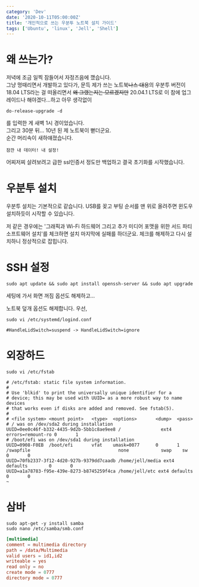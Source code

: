 ```yaml
---
category: 'Dev'
date: '2020-10-11T05:00:00Z'
title: '개인적으로 쓰는 우분투 노트북 설치 가이드'
tags: ['Ubuntu', 'linux', 'Jell', 'Shell']
---
```


# 왜 쓰는가?

저녁에 조금 일찍 잠들어서 자정즈음에 깼습니다.  
그냥 멍때리면서 개발하고 있다가, 문득 제가 쓰는 노트북~~나스 대용~~의 우분투 버전이 18.04 LTS라는 걸 떠올리면서 ~~왜 그랬는지는 모르겠지만~~ 20.04.1 LTS로 이 참에 업그레이드나 해야겠다...하고 아무 생각없이

```shell
do-release-upgrade -d
```

를 입력한 게 새벽 1시 경이었습니다.  
그리고 30분 뒤... 10년 된 제 노트북이 뻗더군요.  
순간 머리속이 새하얘졌습니다.

```
잠깐 내 데이터! 내 설정!
```

어찌저찌 살려보려고 급한 ssl인증서 정도만 백업하고 결국 초기화를 시작했습니다.

# 우분투 설치

우분투 설치는 기본적으로 같습니다. USB를 꽂고 부팅 순서를 맨 위로 올려주면 윈도우 설치하듯이 시작할 수 있습니다.

저 같은 경우에는 '그래픽과 Wi-Fi 하드웨어 그리고 추가 미디어 포맷을 위한 서드 파티 소프트웨어 설치'를 체크하면 설치 마지막에 실패를 하더군요. 체크를 해제하고 다시 설치하니 정상적으로 잡힙니다.

# SSH 설정

```shell
sudo apt update && sudo apt install openssh-server && sudo apt upgrade
```

세팅에 가서 화면 꺼짐 옵션도 해제하고...

노트북 덮개 옵션도 해제합니다. 우선,

```shell
sudo vi /etc/systemd/logind.conf
```

```shell
#HandleLidSwitch=suspend -> HandleLidSwitch=ignore
```

# 외장하드

```shell
sudo vi /etc/fstab
```

```linux
# /etc/fstab: static file system information.
#
# Use 'blkid' to print the universally unique identifier for a
# device; this may be used with UUID= as a more robust way to name devices
# that works even if disks are added and removed. See fstab(5).
#
# <file system> <mount point>   <type>  <options>       <dump>  <pass>
# / was on /dev/sda2 during installation
UUID=0ee0c46f-b332-4435-9d2b-5bb1c8ae9ee8 /               ext4    errors=remount-ro 0       1
# /boot/efi was on /dev/sda1 during installation
UUID=0908-F0EB  /boot/efi       vfat    umask=0077      0       1
/swapfile                                 none            swap    sw              0       0
UUID=70fb2337-3f12-4d20-927b-9379dd7caadb /home/jell/media ext4 defaults        0       0
UUID=a1a78783-f95e-439e-8273-b8745259f4ca /home/jell/etc ext4 defaults  0       0
~
```

# 삼바

```shell
sudo apt-get -y install samba
sudo nano /etc/samba/smb.conf
```

```conf
[multimedia]
comment = multimedia directory
path = /data/Multimedia
valid users = id1,id2
writeable = yes
read only = no
create mode = 0777
directory mode = 0777
```
